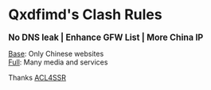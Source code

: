 # Qxdfimd's Clash Rules
<big>**No DNS leak | Enhance GFW List | More China IP**</big>  

[Base](https://raw.githubusercontent.com/Chiaki-QWQ/ClashRules/main/Base.ini): Only Chinese websites  
[Full](https://raw.githubusercontent.com/Chiaki-QWQ/ClashRules/main/Full.ini): Many media and services  

Thanks [ACL4SSR](https://github.com/ACL4SSR/ACL4SSR)  
